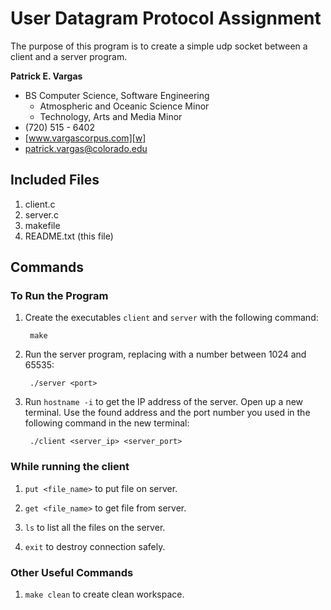 User Datagram Protocol Assignment
=================================

The purpose of this program is to create a simple udp socket between a client and a server program.

**Patrick E. Vargas**

*  BS Computer Science, Software Engineering  
   *  Atmospheric and Oceanic Science Minor  
   *  Technology, Arts and Media Minor  
*  (720) 515 - 6402  
*  [www.vargascorpus.com][w]  
*  [patrick.vargas@colorado.edu][e]  

Included Files
--------------

1. client.c
2. server.c
3. makefile
4. README.txt (this file)

Commands
--------
### To Run the Program ###

1. Create the executables `client` and `server` with the following command:  

	  	make

2. Run the server program, replacing <port> with a number between 1024 and 65535:

	 	./server <port>

3. Run `hostname -i` to get the IP address of the server. Open up a new terminal. Use the found address and the port number you used in the following command in the new terminal:

	 	./client <server_ip> <server_port>

### While running the client ####

1. `put <file_name>` to put file on server.

2. `get <file_name>` to get file from server.

3. `ls` to list all the files on the server.

4. `exit` to destroy connection safely.

### Other Useful Commands ###

1. `make clean` to create clean workspace.

  [w]: http://www.vargascorpus.com/
  [e]: mailto:patrick.vargas@colorado.edu

